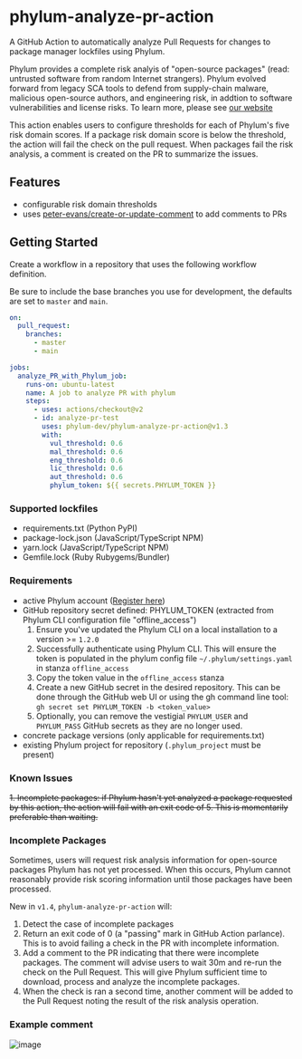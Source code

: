 # phylum-analyze-pr-action
A GitHub Action to automatically analyze Pull Requests for changes to package manager lockfiles using Phylum.

Phylum provides a complete risk analyis of "open-source packages" (read: untrusted software from random Internet strangers). Phylum evolved forward from legacy SCA tools to defend from supply-chain malware, malicious open-source authors, and engineering risk, in addtion to software vulnerabilities and license risks. To learn more, please see [our website](https://phylum.io)

This action enables users to configure thresholds for each of Phylum's five risk domain scores. If a package risk domain score is below the threshold, the action will fail the check on the pull request. When packages fail the risk analysis, a comment is created on the PR to summarize the issues.

## Features
- configurable risk domain thresholds
- uses [peter-evans/create-or-update-comment](https://github.com/marketplace/actions/create-or-update-comment) to add comments to PRs

## Getting Started
Create a workflow in a repository that uses the following workflow definition. 

Be sure to include the base branches you use for development, the defaults are set to `master` and `main`. 
```yaml
on:
  pull_request:
    branches:
      - master
      - main

jobs:
  analyze_PR_with_Phylum_job:
    runs-on: ubuntu-latest
    name: A job to analyze PR with phylum
    steps:
      - uses: actions/checkout@v2
      - id: analyze-pr-test
        uses: phylum-dev/phylum-analyze-pr-action@v1.3
        with:
          vul_threshold: 0.6
          mal_threshold: 0.6
          eng_threshold: 0.6
          lic_threshold: 0.6
          aut_threshold: 0.6
          phylum_token: ${{ secrets.PHYLUM_TOKEN }}
```

### Supported lockfiles
- requirements.txt (Python PyPI)
- package-lock.json (JavaScript/TypeScript NPM)
- yarn.lock (JavaScript/TypeScript NPM)
- Gemfile.lock (Ruby Rubygems/Bundler)

### Requirements
- active Phylum account ([Register here](https://app.phylum.io/auth/registration))
- GitHub repository secret defined: PHYLUM_TOKEN (extracted from Phylum CLI configuration file "offline_access")
  1. Ensure you've updated the Phylum CLI on a local installation to a version >= `1.2.0`
  2. Successfully authenticate using Phylum CLI. This will ensure the token is populated in the phylum config file `~/.phylum/settings.yaml` in stanza `offline_access`
  3. Copy the token value in the `offline_access` stanza
  4. Create a new GitHub secret in the desired repository. This can be done through the GitHub web UI or using the gh command line tool: `gh secret set PHYLUM_TOKEN -b <token_value>`
  5. Optionally, you can remove the vestigial `PHYLUM_USER` and `PHYLUM_PASS` GitHub secrets as they are no longer used.
- concrete package versions (only applicable for requirements.txt)
- existing Phylum project for repository (`.phylum_project` must be present)

### Known Issues
~~1. Incomplete packages: if Phylum hasn't yet analyzed a package requested by this action, the action will fail with an exit code of 5. This is momentarily preferable than waiting.~~

### Incomplete Packages
Sometimes, users will request risk analysis information for open-source packages Phylum has not yet processed. When this occurs, Phylum cannot reasonably provide risk scoring information until those packages have been processed. 

New in `v1.4`, `phylum-analyze-pr-action` will:
1. Detect the case of incomplete packages
2. Return an exit code of 0 (a "passing" mark in GitHub Action parlance). This is to avoid failing a check in the PR with incomplete information.
3. Add a comment to the PR indicating that there were incomplete packages. The comment will advise users to wait 30m and re-run the check on the Pull Request. This will give Phylum sufficient time to download, process and analyze the incomplete packages.
4. When the check is ran a second time, another comment will be added to the Pull Request noting the result of the risk analysis operation. 

### Example comment
![image](https://user-images.githubusercontent.com/132468/140830714-24acc278-0102-4613-b006-6032a62b6896.png)

